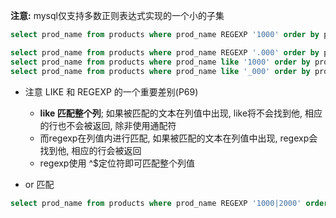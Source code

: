 **注意:** mysql仅支持多数正则表达式实现的一个小的子集

```sql
select prod_name from products where prod_name REGEXP '1000' order by prod_name;

select prod_name from products where prod_name REGEXP '.000' order by prod_name;
select prod_name from products where prod_name like '1000' order by prod_name; -- 无结果
select prod_name from products where prod_name like '_000' order by prod_name; -- 无结果

```

+ 注意 LIKE 和 REGEXP 的一个重要差别(P69)
    + **like 匹配整个列**; 如果被匹配的文本在列值中出现, like将不会找到他, 相应的行也不会被返回, 除非使用通配符
    + 而regexp在列值内进行匹配, 如果被匹配的文本在列值中出现, regexp会找到他, 相应的行会被返回
    + regexp使用 ^$定位符即可匹配整个列值

+ or 匹配

```sql
select prod_name from products where prod_name REGEXP '1000|2000' order by prod_name;
```